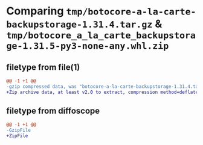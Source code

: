 # Comparing `tmp/botocore-a-la-carte-backupstorage-1.31.4.tar.gz` & `tmp/botocore_a_la_carte_backupstorage-1.31.5-py3-none-any.whl.zip`

## filetype from file(1)

```diff
@@ -1 +1 @@
-gzip compressed data, was "botocore-a-la-carte-backupstorage-1.31.4.tar", last modified: Tue Jul 18 01:55:02 2023, max compression
+Zip archive data, at least v2.0 to extract, compression method=deflate
```

## filetype from diffoscope

```diff
@@ -1 +1 @@
-GzipFile
+ZipFile
```

